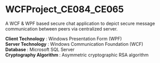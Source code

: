 # WCFProject_CE084_CE065
A WCF &amp; WPF based secure chat application to depict secure message communication between peers via centralized server. <br>

<b>Client Technology</b> : Windows Presentation Form (WPF)<br>
<b>Server Technology</b> : Windows Communication Foundation (WCF)<br>
<b>Database          </b>: Microsoft SQL Server<br>
<b>Cryptography Algorithm </b>: Asymmetric cryptographic RSA algorithm
